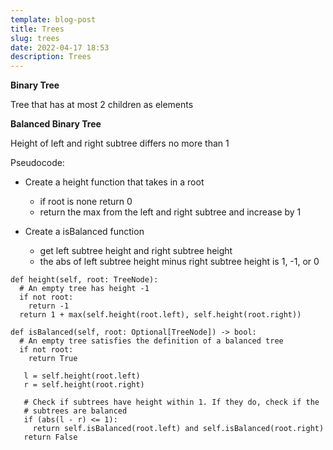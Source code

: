```yaml
---
template: blog-post
title: Trees
slug: trees
date: 2022-04-17 18:53
description: Trees
---
```

**Binary Tree**

Tree that has at most 2 children as elements 

**Balanced Binary Tree**

Height of left and right subtree differs no more than 1

Pseudocode:

* Create a height function that takes in a root

  * if root is none return 0
  * return the max from the left and right subtree and increase by 1
* Create a isBalanced function

  * get left subtree height and right subtree height
  * the abs of left subtree height minus right subtree height is 1, -1, or 0

```
def height(self, root: TreeNode):
  # An empty tree has height -1
  if not root:
    return -1
  return 1 + max(self.height(root.left), self.height(root.right))
            
def isBalanced(self, root: Optional[TreeNode]) -> bool:
  # An empty tree satisfies the definition of a balanced tree
  if not root:
    return True
        
   l = self.height(root.left)
   r = self.height(root.right)
        
   # Check if subtrees have height within 1. If they do, check if the
   # subtrees are balanced
   if (abs(l - r) <= 1):
     return self.isBalanced(root.left) and self.isBalanced(root.right)
   return False
```